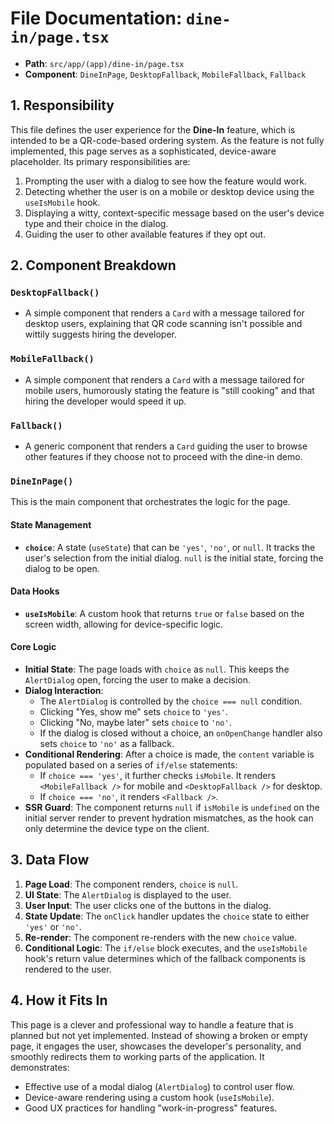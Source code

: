 
# File Documentation: `dine-in/page.tsx`

-   **Path**: `src/app/(app)/dine-in/page.tsx`
-   **Component**: `DineInPage`, `DesktopFallback`, `MobileFallback`, `Fallback`

## 1. Responsibility

This file defines the user experience for the **Dine-In** feature, which is intended to be a QR-code-based ordering system. As the feature is not fully implemented, this page serves as a sophisticated, device-aware placeholder. Its primary responsibilities are:
1.  Prompting the user with a dialog to see how the feature would work.
2.  Detecting whether the user is on a mobile or desktop device using the `useIsMobile` hook.
3.  Displaying a witty, context-specific message based on the user's device type and their choice in the dialog.
4.  Guiding the user to other available features if they opt out.

## 2. Component Breakdown

### `DesktopFallback()`
-   A simple component that renders a `Card` with a message tailored for desktop users, explaining that QR code scanning isn't possible and wittily suggests hiring the developer.

### `MobileFallback()`
-   A simple component that renders a `Card` with a message tailored for mobile users, humorously stating the feature is "still cooking" and that hiring the developer would speed it up.

### `Fallback()`
-   A generic component that renders a `Card` guiding the user to browse other features if they choose not to proceed with the dine-in demo.

### `DineInPage()`
This is the main component that orchestrates the logic for the page.

#### State Management
-   **`choice`**: A state (`useState`) that can be `'yes'`, `'no'`, or `null`. It tracks the user's selection from the initial dialog. `null` is the initial state, forcing the dialog to be open.

#### Data Hooks
-   **`useIsMobile`**: A custom hook that returns `true` or `false` based on the screen width, allowing for device-specific logic.

#### Core Logic

-   **Initial State**: The page loads with `choice` as `null`. This keeps the `AlertDialog` open, forcing the user to make a decision.
-   **Dialog Interaction**:
    -   The `AlertDialog` is controlled by the `choice === null` condition.
    -   Clicking "Yes, show me" sets `choice` to `'yes'`.
    -   Clicking "No, maybe later" sets `choice` to `'no'`.
    -   If the dialog is closed without a choice, an `onOpenChange` handler also sets `choice` to `'no'` as a fallback.
-   **Conditional Rendering**: After a choice is made, the `content` variable is populated based on a series of `if/else` statements:
    -   If `choice === 'yes'`, it further checks `isMobile`. It renders `<MobileFallback />` for mobile and `<DesktopFallback />` for desktop.
    -   If `choice === 'no'`, it renders `<Fallback />`.
-   **SSR Guard**: The component returns `null` if `isMobile` is `undefined` on the initial server render to prevent hydration mismatches, as the hook can only determine the device type on the client.

## 3. Data Flow

1.  **Page Load**: The component renders, `choice` is `null`.
2.  **UI State**: The `AlertDialog` is displayed to the user.
3.  **User Input**: The user clicks one of the buttons in the dialog.
4.  **State Update**: The `onClick` handler updates the `choice` state to either `'yes'` or `'no'`.
5.  **Re-render**: The component re-renders with the new `choice` value.
6.  **Conditional Logic**: The `if/else` block executes, and the `useIsMobile` hook's return value determines which of the fallback components is rendered to the user.

## 4. How it Fits In

This page is a clever and professional way to handle a feature that is planned but not yet implemented. Instead of showing a broken or empty page, it engages the user, showcases the developer's personality, and smoothly redirects them to working parts of the application. It demonstrates:
-   Effective use of a modal dialog (`AlertDialog`) to control user flow.
-   Device-aware rendering using a custom hook (`useIsMobile`).
-   Good UX practices for handling "work-in-progress" features.
